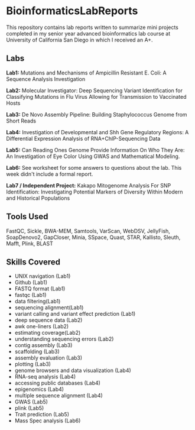 # BioinformaticsLabReports
This repository contains lab reports written to summarize mini projects completed in my senior year advanced bioinformatics lab course at University of California San Diego in which I received an A+.

## Labs
**Lab1:** Mutations and Mechanisms of Ampicillin Resistant E. Coli: A Sequence Analysis Investigation

**Lab2:** Molecular Investigator: Deep Sequencing Variant Identification for Classifying Mutations in Flu Virus Allowing for Transmission to Vaccinated Hosts

**Lab3:** De Novo Assembly Pipeline: Building Staphylococcus Genome from Short Reads

**Lab4:** Investigation of Developmental and Shh Gene Regulatory Regions: A Differential Expression Analysis of RNA+ChIP-Sequencing Data

**Lab5:** Can Reading Ones Genome Provide Information On Who They Are: An Investigation of Eye Color Using GWAS and Mathematical Modeling.

**Lab6:** See worksheet for some answers to questions about the lab. This week didn't include a formal report.

**Lab7 / Independent Project:** Kakapo Mitogenome Analysis For SNP Identification: Investigating Potential Markers of Diversity Within Modern and Historical Populations

## Tools Used
FastQC, Sickle, BWA-MEM, Samtools, VarScan, WebDSV, JellyFish, SoapDenovo2, GapCloser, Minia, SSpace, Quast, STAR, Kallisto, Sleuth, Mafft, Plink, BLAST

## Skills Covered
- UNIX navigation (Lab1)
- Github (Lab1)
- FASTQ format (Lab1)
- fastqc (Lab1)
- data filtering(Lab1)
- sequencing alignment(Lab1)
- variant calling and variant effect prediction (Lab1)
- deep sequence data (Lab2) 
- awk one-liners (Lab2)
- estimating coverage(Lab2) 
- understanding sequencing errors (Lab2)
- contig assembly (Lab3)
- scaffolding (Lab3)
- assembly evaluation (Lab3)
- plotting (Lab3)
- genome browsers and data visualization (Lab4)
- RNA-seq analysis (Lab4)
- accessing public databases (Lab4)
- epigenomics (Lab4)
- multiple sequence alignment (Lab4)
- GWAS (Lab5)
- plink (Lab5)
- Trait prediction (Lab5)
- Mass Spec analysis (Lab6)


